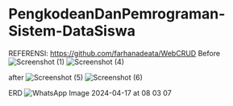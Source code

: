 # PengkodeanDanPemrograman-Sistem-DataSiswa
 REFERENSI: https://github.com/farhanadeata/WebCRUD
Before
![Screenshot (1)](https://github.com/AnneAureliaEzra/PengkodeanDanPemrograman-Sistem-DataSiswa/assets/167234031/3a09e128-e5ed-47f4-a076-62a573f44fee)
![Screenshot (4)](https://github.com/AnneAureliaEzra/PengkodeanDanPemrograman-Sistem-DataSiswa/assets/167234031/54604418-01f5-4f18-8f3f-0cb7b89c8c89)

after
![Screenshot (5)](https://github.com/AnneAureliaEzra/PengkodeanDanPemrograman-Sistem-DataSiswa/assets/167234031/fba3f146-3378-4e86-b8b7-1b91be854109)
![Screenshot (6)](https://github.com/AnneAureliaEzra/PengkodeanDanPemrograman-Sistem-DataSiswa/assets/167234031/62394bc7-a8d0-4d62-b48f-da345380f4b9)

 ERD
 ![WhatsApp Image 2024-04-17 at 08 03 07](https://github.com/AnneAureliaEzra/PengkodeanDanPemrograman-Sistem-DataSiswa/assets/167234031/d5820764-431a-403f-9a82-152d34e8879e)
